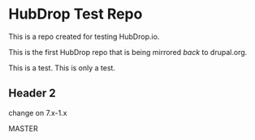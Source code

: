 HubDrop Test Repo
=================

This is a repo created for testing HubDrop.io.

This is the first HubDrop repo that is being mirrored *back* to drupal.org.

This is a test.  This is only a test.

Header 2
--------
change on 7.x-1.x

MASTER